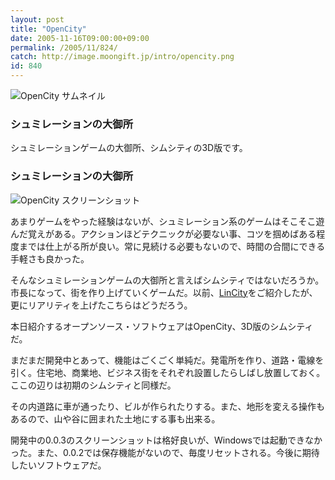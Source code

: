```yaml
---
layout: post
title: "OpenCity"
date: 2005-11-16T09:00:00+09:00
permalink: /2005/11/824/
catch: http://image.moongift.jp/intro/opencity.png
id: 840
---
```

 ![OpenCity サムネイル](http://image.moongift.jp/intro/opencity.s.png "OpenCity サムネイル")
  

### シュミレーションの大御所
  
シュミレーションゲームの大御所、シムシティの3D版です。  
<!--more-->  

### シュミレーションの大御所
  

![OpenCity スクリーンショット](http://image.moongift.jp/intro/opencity.png "OpenCity スクリーンショット")

  

あまりゲームをやった経験はないが、シュミレーション系のゲームはそこそこ遊んだ覚えがある。アクションほどテクニックが必要ない事、コツを掴めばある程度までは仕上がる所が良い。常に見続ける必要もないので、時間の合間にできる手軽さも良かった。

  

そんなシュミレーションゲームの大御所と言えばシムシティではないだろうか。市長になって、街を作り上げていくゲームだ。以前、[LinCity](http://oss.moongift.jp/intro/i-584.html)をご紹介したが、更にリアリティを上げたこちらはどうだろう。

  

本日紹介するオープンソース・ソフトウェアはOpenCity、3D版のシムシティだ。

  

まだまだ開発中とあって、機能はごくごく単純だ。発電所を作り、道路・電線を引く。住宅地、商業地、ビジネス街をそれぞれ設置したらしばし放置しておく。ここの辺りは初期のシムシティと同様だ。

  

その内道路に車が通ったり、ビルが作られたりする。また、地形を変える操作もあるので、山や谷に囲まれた土地にする事も出来る。

  

開発中の0.0.3のスクリーンショットは格好良いが、Windowsでは起動できなかった。また、0.0.2では保存機能がないので、毎度リセットされる。今後に期待したいソフトウェアだ。

